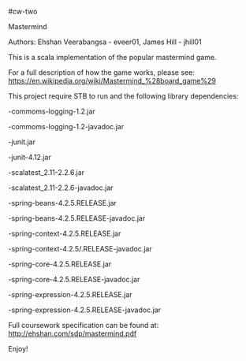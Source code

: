 #cw-two

Mastermind

Authors: Ehshan Veerabangsa - eveer01, James Hill - jhill01

This is a scala implementation of the popular mastermind game. 

For a full description of how the game works, please see: https://en.wikipedia.org/wiki/Mastermind_%28board_game%29

This project require STB to run and the following library dependencies:

-commoms-logging-1.2.jar

-commoms-logging-1.2-javadoc.jar

-junit.jar

-junit-4.12.jar

-scalatest_2.11-2.2.6.jar

-scalatest_2.11-2.2.6-javadoc.jar

-spring-beans-4.2.5.RELEASE.jar

-spring-beans-4.2.5.RELEASE-javadoc.jar

-spring-context-4.2.5.RELEASE.jar

-spring-context-4.2.5/.RELEASE-javadoc.jar

-spring-core-4.2.5.RELEASE.jar

-spring-core-4.2.5.RELEASE-javadoc.jar

-spring-expression-4.2.5.RELEASE.jar

-spring-expression-4.2.5.RELEASE-javadoc.jar

Full coursework specification can be found at: http://ehshan.com/sdp/mastermind.pdf

Enjoy!